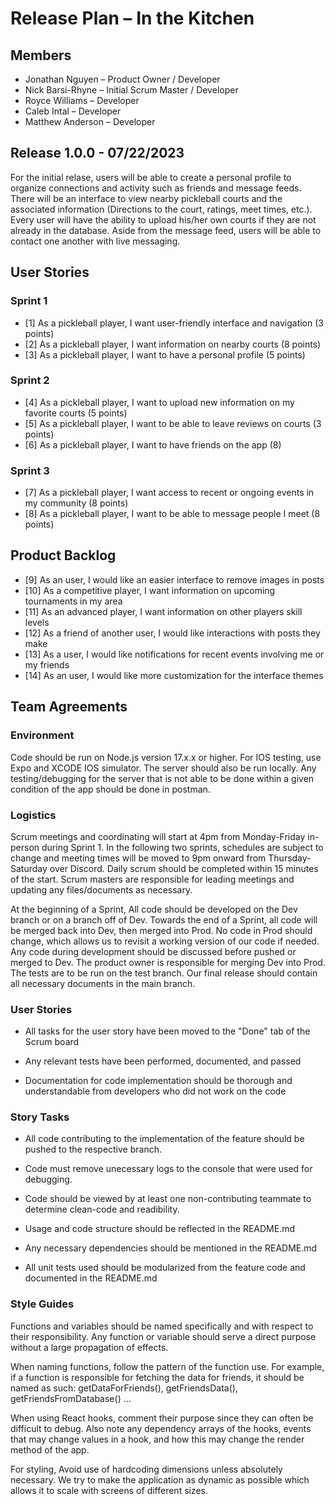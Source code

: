 # Release Plan – In the Kitchen

## Members

- Jonathan Nguyen – Product Owner / Developer
- Nick Barsi-Rhyne – Initial Scrum Master / Developer
- Royce Williams – Developer
- Caleb Intal – Developer
- Matthew Anderson – Developer

## Release 1.0.0 - 07/22/2023

For the initial relase, users will be able to create a personal profile to organize connections and activity such as friends and message feeds. There will be an interface to view nearby pickleball courts and the associated information (Directions to the court, ratings, meet times, etc.). Every user will have the ability to upload his/her own courts if they are not already in the database. Aside from the message feed, users will be able to contact one another with live messaging.

## User Stories

### Sprint 1

- [1] As a pickleball player, I want user-friendly interface and navigation (3 points)
- [2] As a pickleball player, I want information on nearby courts (8 points)
- [3] As a pickleball player, I want to have a personal profile (5 points)

### Sprint 2

- [4] As a pickleball player, I want to upload new information on my favorite courts (5 points)
- [5] As a pickleball player, I want to be able to leave reviews on courts (3 points)
- [6] As a pickleball player, I want to have friends on the app (8)

### Sprint 3

- [7] As a pickleball player, I want access to recent or ongoing events in my community (8 points)
- [8] As a pickleball player, I want to be able to message people I meet (8 points)

## Product Backlog

- [9] As an user, I would like an easier interface to remove images in posts
- [10] As a competitive player, I want information on upcoming tournaments in my area
- [11] As an advanced player, I want information on other players skill levels
- [12] As a friend of another user, I would like interactions with posts they make
- [13] As a user, I would like notifications for recent events involving me or my friends
- [14] As an user, I would like more customization for the interface themes

## Team Agreements

### Environment

Code should be run on Node.js version 17.x.x or higher. For IOS testing, use Expo and XCODE IOS simulator. The server should also be run locally. Any testing/debugging for the server that is not able to be done within a given condition of the app should be done in postman.

### Logistics

Scrum meetings and coordinating will start at 4pm from Monday-Friday in-person during Sprint 1. In the following two sprints, schedules are subject to change and meeting times will be moved to 9pm onward from Thursday-Saturday over Discord. Daily scrum should be completed within 15 minutes of the start. Scrum masters are responsible for leading meetings and updating any files/documents as necessary.

At the beginning of a Sprint, All code should be developed on the Dev branch or on a branch off of Dev. Towards the end of a Sprint, all code will be merged back into Dev, then merged into Prod. No code in Prod should change, which allows us to revisit a working version of our code if needed. Any code during development should be discussed before pushed or merged to Dev. The product owner is responsible for merging Dev into Prod. The tests are to be run on the test branch. Our final release should contain all necessary documents in the main branch.

### User Stories

- All tasks for the user story have been moved to the "Done" tab of the Scrum board

- Any relevant tests have been performed, documented, and passed

- Documentation for code implementation should be thorough and understandable from developers who did not work on the code

### Story Tasks

- All code contributing to the implementation of the feature should be pushed to the respective branch.

- Code must remove unecessary logs to the console that were used for debugging.

- Code should be viewed by at least one non-contributing teammate to determine clean-code and readibility.

- Usage and code structure should be reflected in the README.md

- Any necessary dependencies should be mentioned in the README.md

- All unit tests used should be modularized from the feature code and documented in the README.md

### Style Guides

Functions and variables should be named specifically and with respect to their responsibility. Any function or variable should serve a direct purpose without a large propagation of effects.

When naming functions, follow the pattern of the function use. For example, if a function is responsible for fetching the data for friends, it should be named as such: getDataForFriends(), getFriendsData(), getFriendsFromDatabase() ...

When using React hooks, comment their purpose since they can often be difficult to debug. Also note any dependency arrays of the hooks, events that may change values in a hook, and how this may change the render method of the app.

For styling, Avoid use of hardcoding dimensions unless absolutely necessary. We try to make the application as dynamic as possible which allows it to scale with screens of different sizes.
